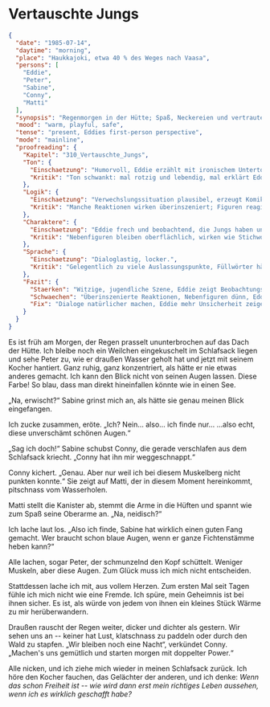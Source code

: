 # Vertauschte Jungs

```json
{
  "date": "1985-07-14",
  "daytime": "morning",
  "place": "Haukkajoki, etwa 40 % des Weges nach Vaasa",
  "persons": [
    "Eddie",
    "Peter",
    "Sabine",
    "Conny",
    "Matti"
  ],
  "synopsis": "Regenmorgen in der Hütte; Spaß, Neckereien und vertraute Stimmung geben Eddie erstmals das Gefühl dazuzugehören.",
  "mood": "warm, playful, safe",
  "tense": "present, Eddies first-person perspective",
  "mode": "mainline",
  "proofreading": {
    "Kapitel": "310_Vertauschte_Jungs",
    "Ton": {
      "Einschaetzung": "Humorvoll, Eddie erzählt mit ironischem Unterton, jugendliche Neugier ist spürbar.",
      "Kritik": "Ton schwankt: mal rotzig und lebendig, mal erklärt Eddie fast zu erwachsen. Der Witz trägt, aber manchmal überreizt."
    },
    "Logik": {
      "Einschaetzung": "Verwechslungssituation plausibel, erzeugt Komik.",
      "Kritik": "Manche Reaktionen wirken überinszeniert; Figuren reagieren wie für eine Pointe, weniger wie echte Jugendliche."
    },
    "Charaktere": {
      "Einschaetzung": "Eddie frech und beobachtend, die Jungs haben unterscheidbare Züge.",
      "Kritik": "Nebenfiguren bleiben oberflächlich, wirken wie Stichwortgeber für Eddie. Eddie selbst wirkt sehr souverän, Unsicherheit fehlt."
    },
    "Sprache": {
      "Einschaetzung": "Dialoglastig, locker.",
      "Kritik": "Gelegentlich zu viele Auslassungspunkte, Füllwörter häufen sich. Satzbau könnte straffer sein."
    },
    "Fazit": {
      "Staerken": "Witzige, jugendliche Szene, Eddie zeigt Beobachtungsgabe und Humor.",
      "Schwaechen": "Überinszenierte Reaktionen, Nebenfiguren dünn, Eddie zu abgeklärt.",
      "Fix": "Dialoge natürlicher machen, Eddie mehr Unsicherheit zeigen, Füllwörter und Ellipsen kürzen."
    }
  }
}
```

Es ist früh am Morgen, der Regen prasselt ununterbrochen auf das Dach der Hütte.
Ich bleibe noch ein Weilchen eingekuschelt im Schlafsack liegen und sehe Peter
zu, wie er draußen Wasser geholt hat und jetzt mit seinem Kocher hantiert. Ganz
ruhig, ganz konzentriert, als hätte er nie etwas anderes gemacht. Ich kann den
Blick nicht von seinen Augen lassen. Diese Farbe! So blau, dass man direkt
hineinfallen könnte wie in einen See.

„Na, erwischt?“ Sabine grinst mich an, als hätte sie genau meinen Blick
eingefangen.

Ich zucke zusammen, eröte. „Ich? Nein… also… ich finde nur… …also echt, diese
unverschämt schönen Augen.“

„Sag ich doch!“ Sabine schubst Conny, die gerade verschlafen aus dem Schlafsack
kriecht. „Conny hat ihn mir weggeschnappt.“

Conny kichert. „Genau. Aber nur weil ich bei diesem Muskelberg nicht punkten
konnte.“ Sie zeigt auf Matti, der in diesem Moment hereinkommt, pitschnass vom
Wasserholen.

Matti stellt die Kanister ab, stemmt die Arme in die Hüften und spannt wie zum
Spaß seine Oberarme an. „Na, neidisch?“

Ich lache laut los. „Also ich finde, Sabine hat wirklich einen guten Fang
gemacht. Wer braucht schon blaue Augen, wenn er ganze Fichtenstämme heben kann?“

Alle lachen, sogar Peter, der schmunzelnd den Kopf schüttelt. Weniger Muskeln,
aber diese Augen. Zum Glück muss ich mich nicht entscheiden.

Stattdessen lache ich mit, aus vollem Herzen. Zum ersten Mal seit Tagen fühle
ich mich nicht wie eine Fremde. Ich spüre, mein Geheimnis ist bei ihnen sicher.
Es ist, als würde von jedem von ihnen ein kleines Stück Wärme zu mir
herüberwandern.

Draußen rauscht der Regen weiter, dicker und dichter als gestern. Wir sehen uns
an -- keiner hat Lust, klatschnass zu paddeln oder durch den Wald zu stapfen.
„Wir bleiben noch eine Nacht“, verkündet Conny. „Machen's uns gemütlich und
starten morgen mit doppelter Power.“

Alle nicken, und ich ziehe mich wieder in meinen Schlafsack zurück. Ich höre den
Kocher fauchen, das Gelächter der anderen, und ich denke: *Wenn das schon
Freiheit ist -- wie wird dann erst mein richtiges Leben aussehen, wenn ich es
wirklich geschafft habe?*
